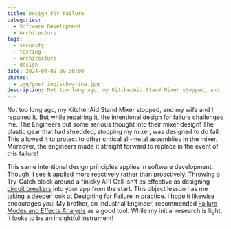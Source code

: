 ```yaml
---
title: Design For Failure
categories:
  - Software Development
  - Architecture
tags:
  - security
  - testing
  - architecture
  - design
date: 2024-04-09 09:30:00
photos: 
  - img/post_img/submarine.jpg
description: Not too long ago, my KitchenAid Stand Mixer stopped, and my wife and I repaired it. But while repairing it, the intentional design for failure challenges me. 
---
```

Not too long ago, my KitchenAid Stand Mixer stopped, and my wife and I repaired it. But while repairing it, the intentional design for failure challenges me. The Engineers put some serious thought into their mixer design! The plastic gear that had shredded, stopping my mixer, was designed to do fail. This allowed it to protect to other critical all-metal assemblies in the mixer. Moreover, the engineers made it straight forward to replace in the event of this failure!

This same intentional design principles applies in software development. Though, I see it applied more reactively rather than proactively. Throwing a Try-Catch block around a finicky API Call isn't as effective as designing [circuit breakers](https://martinfowler.com/bliki/CircuitBreaker.html) into your app from the start. This object lesson has me taking a deeper look at Designing for Failure in practice. I hope it likewise encourages you! My brother, an Industrial Engineer, recommended [Failure Modes and Effects Analysis](https://en.wikipedia.org/wiki/Failure_mode_and_effects_analysis) as a good tool. While my initial research is light, it looks to be an insightful instrument!
 